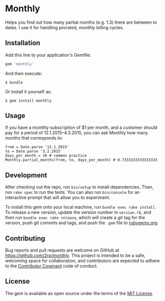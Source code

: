# Monthly

Helps you find out how many partial months (e.g. 1.3) there are between to dates. I use it for handling prorated, monthly billing cycles.


## Installation

Add this line to your application's Gemfile:

```ruby
gem 'monthly'
```

And then execute:

    $ bundle

Or install it yourself as:

    $ gem install monthly

## Usage

If you have a monthly subscription of $1 per month, and a customer should pay for a period of 12.1.2015–4.3.2015, you can ask Monthly how many months that corresponds to:

```
from = Date.parse '12.1.2015'
to = Date.parse '3.2.2015'
days_per_month = 30 # common practice
Monthly.partial_months(from, to, days_per_month) # 0.7333333333333333
```

## Development

After checking out the repo, run `bin/setup` to install dependencies. Then, run `rake spec` to run the tests. You can also run `bin/console` for an interactive prompt that will allow you to experiment.

To install this gem onto your local machine, run `bundle exec rake install`. To release a new version, update the version number in `version.rb`, and then run `bundle exec rake release`, which will create a git tag for the version, push git commits and tags, and push the `.gem` file to [rubygems.org](https://rubygems.org).

## Contributing

Bug reports and pull requests are welcome on GitHub at https://github.com/2rp/monthly. This project is intended to be a safe, welcoming space for collaboration, and contributors are expected to adhere to the [Contributor Covenant](contributor-covenant.org) code of conduct.


## License

The gem is available as open source under the terms of the [MIT License](http://opensource.org/licenses/MIT).
